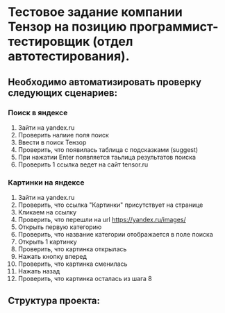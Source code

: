 # Тестовое задание компании Тензор на позицию программист-тестировщик (отдел автотестирования).

## Необходимо автоматизировать проверку следующих сценариев:
### Поиск в яндексе
1. Зайти на yandex.ru
2. Проверить налиие поля поиск
3. Ввести в поиск Тензор
4. Проверить, что появилась таблица с подсказками (suggest)
5. При нажатии Enter появляется таьлица результатов поиска
6. Проверить 1 ссылка ведет на сайт tensor.ru

### Картинки на яндексе
1. Зайти на yandex.ru
2. Проверить, что ссылка "Картинки" присутствует на странице
3. Кликаем на ссылку
4. Проверить, что перешли на url https://yandex.ru/images/
5. Открыть первую категорию
6. Проверить, что название категории отображается в поле поиска
7. Открыть 1 картинку
8. Проверить, что картинка открылась
9. Нажать кнопку вперед
10. Проверить, что картинка сменилась
11. Нажать назад
12. Проверить, что картинка осталась из шага 8



## Структура проекта:
